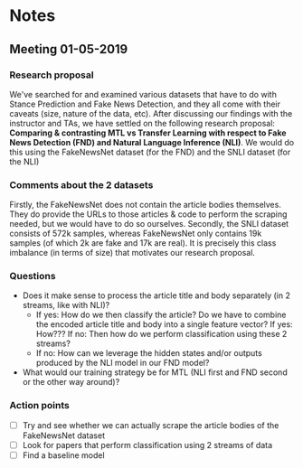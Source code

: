 # Notes
## Meeting 01-05-2019
### Research proposal
We've searched for and examined various datasets that have to do with Stance Prediction and Fake News Detection, and they all come with their caveats (size, nature of the data, etc).
After discussing our findings with the instructor and TAs, we have settled on the following research proposal: **Comparing & contrasting MTL vs Transfer Learning with respect to Fake News Detection (FND) and Natural Language Inference (NLI)**. 
We would do this using the FakeNewsNet dataset (for the FND) and the SNLI dataset (for the NLI)

### Comments about the 2 datasets
Firstly, the FakeNewsNet does not contain the article bodies themselves. They do provide the URLs to those articles & code to perform the scraping needed, but we would have to do so ourselves.
Secondly, the SNLI dataset consists of 572k samples, whereas FakeNewsNet only contains 19k samples (of which 2k are fake and 17k are real). 
It is precisely this class imbalance (in terms of size) that motivates our research proposal.

### Questions
 - Does it make sense to process the article title and body separately (in 2 streams, like with NLI)?
	 - If yes: How do we then classify the article? Do we have to combine the encoded article title and body into a single feature vector? If yes: How??? If no: Then how do we perform classification using these 2 streams?
   - If no: How can we leverage the hidden states and/or outputs produced by the NLI model in our FND model?
 - What would our training strategy be for MTL (NLI first and FND second or the other way around)?
  
### Action points
 - [ ] Try and see whether we can actually scrape the article bodies of the FakeNewsNet dataset
 - [ ] Look for papers that perform classification using 2 streams of data
 - [ ] Find a baseline model
